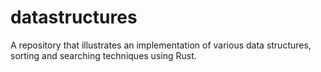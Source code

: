 # datastructures
A repository that illustrates an implementation of various data structures, sorting and searching techniques using Rust.
